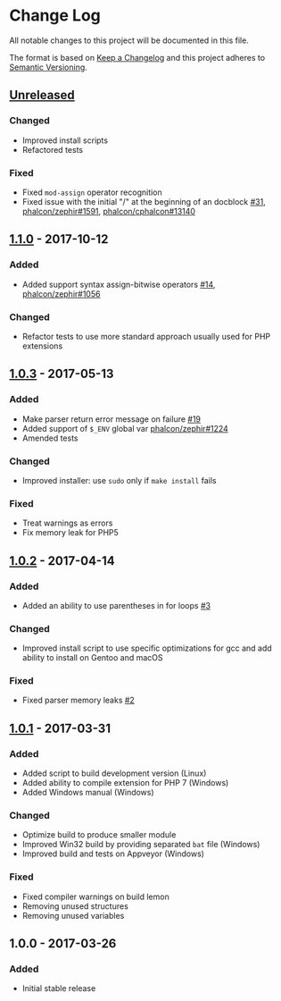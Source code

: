 # Change Log
All notable changes to this project will be documented in this file.

The format is based on [Keep a Changelog](http://keepachangelog.com/)
and this project adheres to [Semantic Versioning](http://semver.org/).

## [Unreleased]
### Changed
- Improved install scripts
- Refactored tests

### Fixed
- Fixed `mod-assign` operator recognition
- Fixed issue with the initial "/" at the beginning of an docblock [#31](https://github.com/phalcon/php-zephir-parser/issues/31),
[phalcon/zephir#1591](https://github.com/phalcon/zephir/issues/1591), [phalcon/cphalcon#13140](https://github.com/phalcon/cphalcon/issues/13140)

## [1.1.0] - 2017-10-12
### Added
- Added support syntax assign-bitwise operators [#14](https://github.com/phalcon/php-zephir-parser/issues/14),
[phalcon/zephir#1056](https://github.com/phalcon/zephir/issues/1056)

### Changed
- Refactor tests to use more standard approach usually used for PHP extensions

## [1.0.3] - 2017-05-13
### Added
- Make parser return error message on failure [#19](https://github.com/phalcon/php-zephir-parser/issues/19)
- Added support of `$_ENV` global var [phalcon/zephir#1224](https://github.com/phalcon/zephir/issues/1224)
- Amended tests

### Changed
- Improved installer: use `sudo` only if `make install` fails

### Fixed
- Treat warnings as errors
- Fix memory leak for PHP5

## [1.0.2] - 2017-04-14
### Added
- Added an ability to use parentheses in for loops [#3](https://github.com/phalcon/php-zephir-parser/issues/3)

### Changed
- Improved install script to use specific optimizations for gcc and add ability to install on Gentoo and macOS

### Fixed
- Fixed parser memory leaks [#2](https://github.com/phalcon/php-zephir-parser/issues/2)

## [1.0.1] - 2017-03-31
### Added
- Added script to build development version (Linux)
- Added ability to compile extension for PHP 7 (Windows)
- Added Windows manual (Windows)

### Changed
- Optimize build to produce smaller module
- Improved Win32 build by providing separated `bat` file  (Windows)
- Improved build and tests on Appveyor  (Windows)

### Fixed
- Fixed compiler warnings on build lemon
- Removing unused structures
- Removing unused variables

## 1.0.0 - 2017-03-26
### Added
 - Initial stable release

[Unreleased]: https://github.com/phalcon/php-zephir-parser/compare/v1.1.0...HEAD
[1.1.0]: https://github.com/phalcon/php-zephir-parser/compare/v1.0.3...v1.1.0
[1.0.3]: https://github.com/phalcon/php-zephir-parser/compare/v1.0.2...v1.0.3
[1.0.2]: https://github.com/phalcon/php-zephir-parser/compare/v1.0.1...v1.0.2
[1.0.1]: https://github.com/phalcon/php-zephir-parser/compare/v1.0.0...v1.0.1
